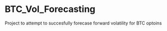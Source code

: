 # BTC_Vol_Forecasting
Project to attempt to succesfully forecase forward volatility for BTC optoins

